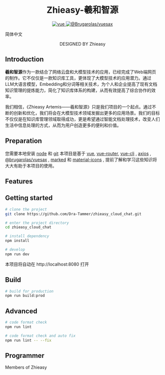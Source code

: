 <h1 align="center">Zhieasy-羲和智源</h1>

<p align="center">
  <a href="https://github.com/vuejs/vue">
    <img src="https://img.shields.io/badge/vue-2.6.14-brightgreen.svg" alt="vue">
  </a>
  <a href="https://github.com/Brugarolas/vuesax">
    <img src="https://img.shields.io/badge/%40brugarolas%2Fvuesax-3.12.2-brightgreen.svg" alt="@Brugarolas/vuesax">
  </a>
</p>

简体中文

<p align="center">DESIGNED BY Zhieasy</p>

## Introduction

**羲和智源**作为一款结合了网络云盘和大模型技术的应用，已经完成了Web端网页的制作。它不仅仅是一款知识库工具，更体现了大模型技术的应用潜力。通过LLM大语言模型，Embedding和分词等相关技术，为个人和企业提高了现有文档知识管理的提炼能力，简化了知识库体系的构建，从而有效提高了综合协作的效率。
<p>我们相信，《Zhieasy Artemis——羲和智源》只是我们项目的一个起点。通过不断的创新和优化，我们将会在大模型技术领域发掘出更多的应用场景。我们的目标不仅仅是在知识库管理领域取得成功，更是希望通过智能文档处理技术，改变人们生活中信息处理的方式，从而为用户创造更多的便利和价值。</p>

## Preparation

您需要本地安装 [node](https://nodejs.org/) 和 [git](https://git-scm.com/) 本项目是基于 [vue](https://cn.vuejs.org/index.html), [vue-router](https://router.vuejs.org/zh-cn/), [vue-cli](https://github.com/vuejs/vue-cli) , [axios](https://github.com/axios/axios) , [@brugarolas/vuesax](https://github.com/Brugarolas/vuesax) , [marked](https://github.com/markedjs/marked) 和 [material-icons](https://github.com/google/material-design-icons) , 提前了解和学习这些知识将大大有助于本项目的使用。

## Features

## Getting started

```bash
# clone the project
git clone https://github.com/Dra-Tammer/zhieasy_cloud_chat.git

# enter the project directory
cd zhieasy_cloud_chat

# install dependency
npm install

# develop
npm run dev
``` 
本项目将自动在 http://localhost:8080 打开

## Build

```bash
# build for production
npm run build:prod
```

## Advanced
```bash
# code format check
npm run lint

# code format check and auto fix
npm run lint -- --fix
```

## Programmer
Members of Zhieasy

